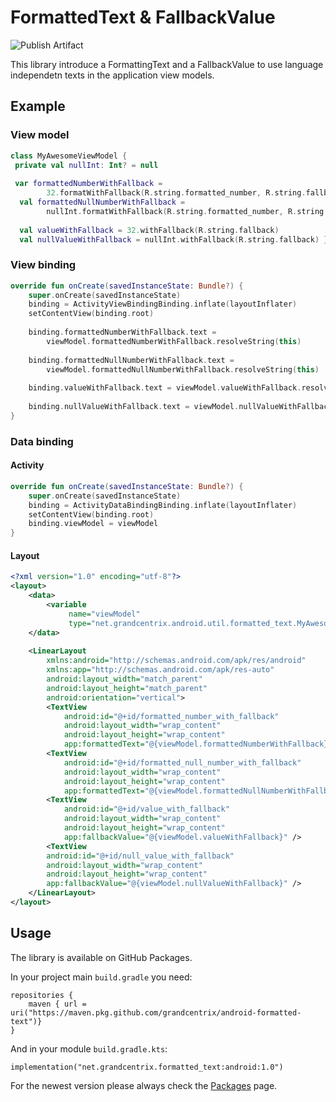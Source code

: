   
# FormattedText & FallbackValue  
  ![Publish Artifact](https://github.com/grandcentrix/android-formatted-text/workflows/Publish%20Artifact/badge.svg)    
    
This library introduce a FormattingText and a FallbackValue to use language independetn texts in the application view models.     
    
## Example  
 
### View model
```kotlin
class MyAwesomeViewModel {    
 private val nullInt: Int? = null    
    
 var formattedNumberWithFallback =    
        32.formatWithFallback(R.string.formatted_number, R.string.fallback)    
  val formattedNullNumberWithFallback =    
        nullInt.formatWithFallback(R.string.formatted_number, R.string.fallback)    
    
  val valueWithFallback = 32.withFallback(R.string.fallback)
  val nullValueWithFallback = nullInt.withFallback(R.string.fallback) }  
``` 

### View binding

```kotlin
override fun onCreate(savedInstanceState: Bundle?) {    
    super.onCreate(savedInstanceState)    
    binding = ActivityViewBindingBinding.inflate(layoutInflater)    
    setContentView(binding.root)    
    
    binding.formattedNumberWithFallback.text =    
        viewModel.formattedNumberWithFallback.resolveString(this)    
          
    binding.formattedNullNumberWithFallback.text =    
        viewModel.formattedNullNumberWithFallback.resolveString(this)    
          
    binding.valueWithFallback.text = viewModel.valueWithFallback.resolveString(this)    
      
	binding.nullValueWithFallback.text = viewModel.nullValueWithFallback.resolveString(this)
}  
 ```
### Data binding
#### Activity
```kotlin
override fun onCreate(savedInstanceState: Bundle?) {    
    super.onCreate(savedInstanceState)    
    binding = ActivityDataBindingBinding.inflate(layoutInflater)    
    setContentView(binding.root)    
	binding.viewModel = viewModel 
}  
 ```
#### Layout
```XML     
<?xml version="1.0" encoding="utf-8"?>
<layout>        
    <data>    
        <variable  
			 name="viewModel"
			 type="net.grandcentrix.android.util.formatted_text.MyAwesomeViewModel" />
	</data>    
    
    <LinearLayout
	    xmlns:android="http://schemas.android.com/apk/res/android"  
	    xmlns:app="http://schemas.android.com/apk/res-auto"
	    android:layout_width="match_parent"
	    android:layout_height="match_parent"
	    android:orientation="vertical">    
        <TextView  
			android:id="@+id/formatted_number_with_fallback"
			android:layout_width="wrap_content"
			android:layout_height="wrap_content"
			app:formattedText="@{viewModel.formattedNumberWithFallback}" />    
        <TextView
	        android:id="@+id/formatted_null_number_with_fallback"
	        android:layout_width="wrap_content"
	        android:layout_height="wrap_content"
	        app:formattedText="@{viewModel.formattedNullNumberWithFallback}" />     
        <TextView
	        android:id="@+id/value_with_fallback"
	        android:layout_width="wrap_content"
	        android:layout_height="wrap_content"
	        app:fallbackValue="@{viewModel.valueWithFallback}" />    
        <TextView
        android:id="@+id/null_value_with_fallback"
	    android:layout_width="wrap_content"
	    android:layout_height="wrap_content"
	    app:fallbackValue="@{viewModel.nullValueWithFallback}" />
	</LinearLayout>
</layout>  
```
## Usage
The library is available on GitHub Packages.    
    
In your project main `build.gradle` you need:    
```
repositories {    
	maven { url = uri("https://maven.pkg.github.com/grandcentrix/android-formatted-text")}
}
```    
And in your module `build.gradle.kts`:    
    
```
implementation("net.grandcentrix.formatted_text:android:1.0")
```    

 For the newest version please always check the [Packages](https://github.com/grandcentrix/android-formatted-text/releases) page.